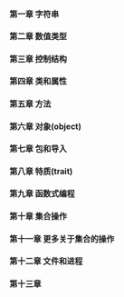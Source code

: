 #### 第一章 字符串

#### 第二章 数值类型

#### 第三章 控制结构

#### 第四章 类和属性

#### 第五章 方法

#### 第六章 对象(object)

#### 第七章 包和导入

#### 第八章 特质(trait)

#### 第九章 函数式编程

#### 第十章 集合操作

#### 第十一章 更多关于集合的操作

#### 第十二章 文件和进程

#### 第十三章 